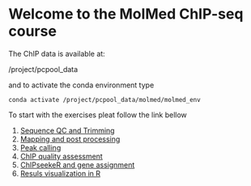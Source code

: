 # Welcome to the MolMed ChIP-seq course

The ChIP data is available at:

/project/pcpool_data

and to activate the conda environment 
type

`conda activate /project/pcpool_data/molmed/molmed_env`


To start with the exercises pleat follow the link bellow

1. [Sequence QC and Trimming](https://alexpmagalhaes.github.io/ChIPseq_course/QC_Trim.md)
2. [Mapping and post processing](https://alexpmagalhaes.github.io/ChIPseq_course/mapping.md)
3. [Peak calling](https://alexpmagalhaes.github.io/ChIPseq_course/peak_calling.md)
4. [ChIP quality assessment](https://alexpmagalhaes.github.io/ChIPseq_course/coverage.md)
5. [ChIPseekeR and gene assignment](https://alexpmagalhaes.github.io/ChIPseq_course/chipseeker.md)
6. [Resuls visualization in R](https://alexpmagalhaes.github.io/ChIPseq_course/visul_r.md)
